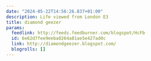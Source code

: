 ```yaml
---
date: "2024-05-22T14:56:26.837+01:00"
description: Life viewed from London E3
title: diamond geezer
params:
  feedlink: http://feeds.feedburner.com/blogspot/HcFb
  id: 6e62d7fee9eeba0264a81ae5e427ad0c
  link: http://diamondgeezer.blogspot.com/
  blogrolls: []
---
```

